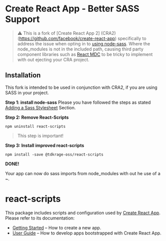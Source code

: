 # Create React App - Better SASS Support   
> :warning: This is a fork of [Create React App 2] (CRA2) (https://github.com/facebook/create-react-app) specifically to address the issue when opting in to [using node-sass](https://github.com/facebook/create-react-app/blob/master/packages/react-scripts/template/README.md#adding-a-sass-stylesheet). Where the node_modules is not in the included path, causing third party component libraries such as [React MDC](https://github.com/material-components/material-components-web-react) to be tricky to implement with out ejecting your CRA project. 

## Installation
This fork is intended to be used in conjunction with CRA2, if you are using SASS in your project.

**Step 1: install node-sass** 
Please you have followed the steps as stated [Adding a Sass Stylesheet](https://github.com/facebook/create-react-app/blob/master/packages/react-scripts/template/README.md#adding-a-sass-stylesheet) Section. 

**Step 2: Remove React-Scripts**

    npm uninstall react-scripts

> This step is important!
>
**Step 3: Install improved react-scripts**

    npm install -save @tdkrage-oss/react-scripts
**DONE!**

Your app can now do sass imports from node_modules with out he use of a ~. 

# react-scripts

This package includes scripts and configuration used by [Create React App](https://github.com/facebook/create-react-app).<br>
Please refer to its documentation:

- [Getting Started](https://github.com/facebook/create-react-app/blob/master/README.md#getting-started) – How to create a new app.
- [User Guide](https://github.com/facebook/create-react-app/blob/master/packages/react-scripts/template/README.md) – How to develop apps bootstrapped with Create React App.
